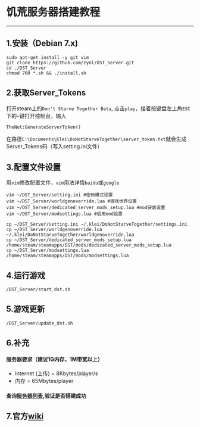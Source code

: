 # 饥荒服务器搭建教程
---
## 1.安装（Debian 7.x)
```shell
sudo apt-get install -y git vim
git clone https://github.com/zynl/DST_Server.git
cd ./DST_Server
chmod 700 *.sh && ./install.sh
```
## 2.获取Server_Tokens
打开steam上的`Don't Starve Together Beta`, 点击`play`，接着按键盘左上角`ESC`下的`~`键打开控制台，输入
```cmd
TheNet:GenerateServerToken()
```
在路径`C:\Documents\Klei\DoNotStarveTogether\server_token.txt`就会生成Server_Tokens码（写入setting.ini文件）
## 3.配置文件设置
用`vim`修改配置文件，`vim`用法详情`baidu`或`google`
```shell
vim ~/DST_Server/setting.ini #密码模式设置
vim ~/DST_Server/worldgenoverride.lua #游戏世界设置
vim ~/DST_Server/dedicated_server_mods_setup.lua #mod安装设置
vim ~/DST_Server/modsettings.lua #启用mod设置
```
```shell
cp ~/DST_Server/setting.ini ~/.klei/DoNotStarveTogether/settings.ini
cp ~/DST_Server/worldgenoverride.lua ~/.klei/DoNotStarveTogether/worldgenoverride.lua
cp ~/DST_Server/dedicated_server_mods_setup.lua /home/steam/steamapps/DST/mods/dedicated_server_mods_setup.lua
cp ~/DST_Server/modsettings.lua /home/steam/steamapps/DST/mods/modsettings.lua
```
## 4.运行游戏
```shell
/DST_Server/start_dst.sh
```
## 5.游戏更新
```shell
/DST_Server/update_dst.sh
```
## 6.补充

#### 服务器要求（建议1G内存，1M带宽以上）
- Internet (上传) = 8Kbytes/player/s
- 内存 = 65Mbytes/player

#### 查询[服务器列表](http://dstservers.jacklul.com/),验证是否搭建成功
## 7.官方[wiki](http://dont-starve-game.wikia.com/wiki/Guides/Don%E2%80%99t_Starve_Together_Dedicated_Servers)
